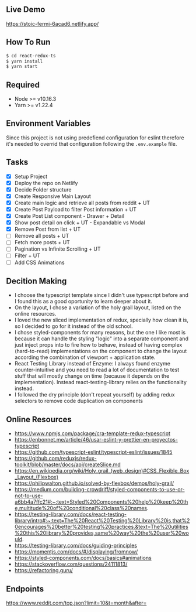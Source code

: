 ## Live Demo
https://stoic-fermi-6acad6.netlify.app/

## How To Run
```sh
$ cd react-redux-ts
$ yarn install
$ yarn start
```

## Required
- Node >= v10.16.3
- Yarn >= v1.22.4

## Environment Variables
Since this project is not using predefiend configuration for eslint therefore it's needed to overrid that configuration following the `.env.example` file.

## Tasks
- [x] Setup Project
- [x] Deploy the repo on Netlify
- [x] Decide Folder structure
- [x] Create Responsive Main Layout
- [x] Create main logic and retrieve all posts from reddit + UT
- [x] Create Post Payload to filter Post information + UT
- [x] Create Post List component - Drawer + Detail
- [x] Show post detail on click + UT - Expandable vs Modal
- [x] Remove Post from list + UT
- [ ] Remove all posts + UT
- [ ] Fetch more posts + UT
- [ ] Pagination vs Infinite Scrolling + UT
- [ ] Filter + UT
- [ ] Add CSS Animations

## Decition Making
- I choose the typescript template since I didn't use typescript before and I found this as a good oportunity to learn deeper about it.
- On the layout, I chose a variation of the holy grail layout, listed on the online resources.
- I loved the new sliced implementation of redux, specially how clean it is, so I decided to go for it instead of the old school.
- I chose styled-components for many reasons, but the one I like most is because it can handle the styling "logic" into a separate component and just inject props into to fire how to behave, instead of having complex (hard-to-read) implementations on the component to change the layout according the combination of viewport + application state.
- React Testing Library instead of Enzyme: I always found enzyme counter-intuitive and you need to read a lot of documentation to test stuff that will mostly change on time (because it depends on the implementation). Instead react-testing-library relies on the functionality instead.
- I followed the dry principle (don't repeat yourself) by adding redux selectors to remove code duplication on components

## Online Resources
- https://www.npmjs.com/package/cra-template-redux-typescript
- https://enbonnet.me/article/46/usar-eslint-y-prettier-en-proyectos-typescript
- https://github.com/typescript-eslint/typescript-eslint/issues/1845
- https://github.com/reduxjs/redux-toolkit/blob/master/docs/api/createSlice.md
- https://en.wikipedia.org/wiki/Holy_grail_(web_design)#CSS_Flexible_Box_Layout_(Flexbox)
- https://philipwalton.github.io/solved-by-flexbox/demos/holy-grail/
- https://medium.com/building-crowdriff/styled-components-to-use-or-not-to-use-a6bb4a7ffc21#:~:text=Styled%20Components%20help%20keep%20the,multitude%20of%20conditional%20class%20names.
- https://testing-library.com/docs/react-testing-library/intro#:~:text=The%20React%20Testing%20Library%20is,that%20encourages%20better%20testing%20practices.&text=The%20utilities%20this%20library%20provides,same%20way%20the%20user%20would.
- https://testing-library.com/docs/guiding-principles
- https://momentjs.com/docs/#/displaying/fromnow/
- https://styled-components.com/docs/basics#animations
- https://stackoverflow.com/questions/24111813/
- https://refactoring.guru/

## Endpoints
https://www.reddit.com/top.json?limit=10&t=month&after=<Provided after first request>
